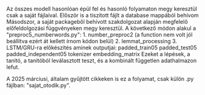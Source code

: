 Az összes modell hasonlóan épül fel és hasonló folyamaton megy keresztül csak a saját fájlaival. 
    Először is a tiszított fájlt a database mappából behívom
    Másodszor, a saját packageből behívott szakdolgozat alapján megfelelő előfeldolgozási függvényeken megy keresztül.
    A következő módon alakul a "preproc5_numberwords.py":
        1. number_preproc2 (a function nem volt jól beállítva ezért át kellett írnom kódon belül)
        2. lemmat_processing
        3. LSTM/GRU-ra előkészítés aminek outputjai:
            padded_train05
            padded_test05
            padded_independent05
            tokenizer
            embedding_matrix
    Ezeket a lépések, a tanító, a tanítóból leválasztott teszt, és a kombinált független adathalmazon lefut.

A 2025 márciusi, általam gyűjtött cikkeken is ez a folyamat, csak külön .py fájlban: "sajat_otodik.py".
